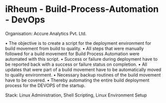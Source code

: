 # iRheum - Build-Process-Automation - DevOps

Organisation: Accure Analytics Pvt. Ltd.

• The objective is to create a script for the deployment environment for build movement from build to quality.                              • All steps that were manually followed for a build movement for Build Process Automation were automated with this script.                  • Success or failure during deployment have to be reported back with a success or failure status on completion.                            • All updates that were part of a build movement have to be automatically moved to quality environment.                                    • Necessary backup routines of the build movement have to be covered.                                                                      • Thereby automating the entire build deployment process for the DEVOPS of the startup.

Stack: Linux Administration, Shell Scripting, Linux Environment Setup

